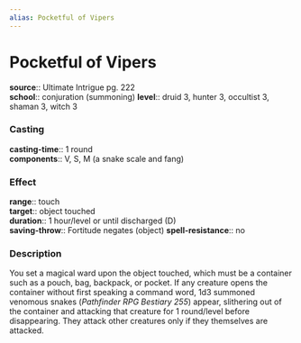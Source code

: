 ```yaml
---
alias: Pocketful of Vipers
---
```


# Pocketful of Vipers 

**source**:: Ultimate Intrigue pg. 222  
**school**:: conjuration (summoning)
**level**:: druid 3, hunter 3, occultist 3, shaman 3, witch 3

### Casting 

**casting-time**:: 1 round  
**components**:: V, S, M (a snake scale and fang)

### Effect 

**range**:: touch  
**target**:: object touched  
**duration**:: 1 hour/level or until discharged (D)  
**saving-throw**:: Fortitude negates (object)
**spell-resistance**:: no

### Description 

You set a magical ward upon the object touched, which must be a container such as a pouch, bag, backpack, or pocket. If any creature opens the container without first speaking a command word, 1d3 summoned venomous snakes (*Pathfinder RPG Bestiary 255*) appear, slithering out of the container and attacking that creature for 1 round/level before disappearing. They attack other creatures only if they themselves are attacked.
